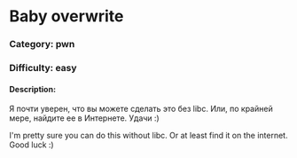# Baby overwrite

### Category: pwn
### Difficulty: easy

#### Description:
Я почти уверен, что вы можете сделать это без libc. Или, по крайней мере, найдите ее в Интернете. Удачи :)

I'm pretty sure you can do this without libc.
Or at least find it on the internet. Good luck :)
